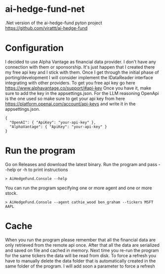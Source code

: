# ai-hedge-fund-net
.Net version of the ai-hedge-fund pyton project https://github.com/virattt/ai-hedge-fund

# Configuration
I decided to use Alpha Vantage as financial data provider. I don't have any connection with them or sponsorship. It's just happen that I created there my free api key and I stick with them. Once I get through the initial phase of porting/development I will consider implement the IDataReader interface integrating with other providers. To get you free api key go here https://www.alphavantage.co/support/#api-key Once you have it, make sure to add the key in the appsettings.json. For the LLM reasoning OpenApi is the one used so make sure to get your api key from here https://platform.openai.com/account/api-keys and write it in the appsettings.json.
```
{
  "OpenAI": { "ApiKey": "your-api-key" },  
  "AlphaVantage": { "ApiKey": "your-api-key" }  
}
```
# Run the program
Go on Releases and download the latest binary. 
Run the program and pass --help or -h to print instructions
```
> AiHedgeFund.Console --help
```
You can run the program specifying one or more agent and one or more stock.
```
> AiHedgeFund.Console --agent cathie_wood ben_graham --tickers MSFT AAPL
```
# Cache
When you run the program please remember that all the financial data are only retrieved from the remote api once. After that all the data are serialized and saved on file and cached in memory. Next time you re-run the program for the same tickers the data will be read from disk. To force a refresh you have to manually delete the data folder that is automatically created in the same folder of the program. I will add soon a parameter to force a refresh
